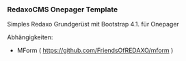 ### RedaxoCMS Onepager Template

Simples Redaxo Grundgerüst mit Bootstrap 4.1. für Onepager 

Abhängigkeiten:
- MForm ( https://github.com/FriendsOfREDAXO/mform )